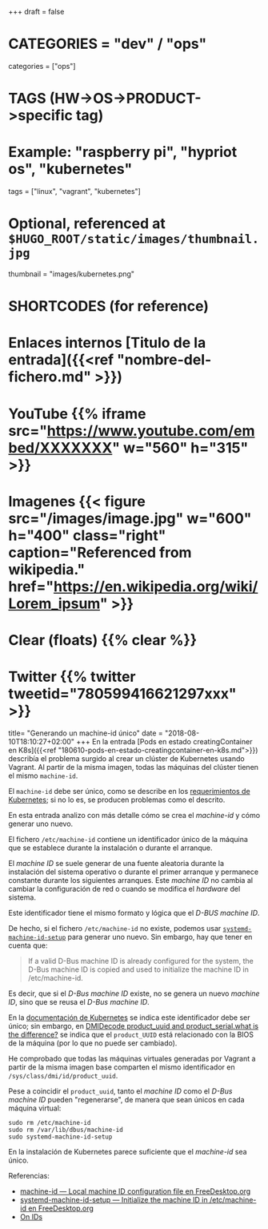 +++
draft = false

# CATEGORIES = "dev" / "ops"
categories = ["ops"]
# TAGS (HW->OS->PRODUCT->specific tag)
# Example: "raspberry pi", "hypriot os", "kubernetes"

tags = ["linux", "vagrant", "kubernetes"]

# Optional, referenced at `$HUGO_ROOT/static/images/thumbnail.jpg`
thumbnail = "images/kubernetes.png"

# SHORTCODES (for reference)

# Enlaces internos [Titulo de la entrada]({{<ref "nombre-del-fichero.md" >}})

# YouTube {{% iframe src="https://www.youtube.com/embed/XXXXXXX" w="560" h="315" >}}
# Imagenes {{< figure src="/images/image.jpg" w="600" h="400" class="right" caption="Referenced from wikipedia." href="https://en.wikipedia.org/wiki/Lorem_ipsum" >}}
# Clear (floats) {{% clear %}}
# Twitter {{% twitter tweetid="780599416621297xxx" >}}

title=  "Generando un machine-id único"
date = "2018-08-10T18:10:27+02:00"
+++
En la entrada [Pods en estado creatingContainer en K8s]({{<ref "180610-pods-en-estado-creatingcontainer-en-k8s.md">}}) describía el problema surgido al crear un clúster de Kubernetes usando Vagrant. Al partir de la misma imagen, todas las máquinas del clúster tienen el mismo `machine-id`.

El `machine-id` debe ser único, como se describe en los [requerimientos de Kubernetes](https://kubernetes.io/docs/setup/independent/install-kubeadm/#verify-the-mac-address-and-product-uuid-are-unique-for-every-node); si no lo es, se producen problemas como el descrito.

En esta entrada analizo con más detalle cómo se crea el _machine-id_ y cómo generar uno nuevo.
<!--more-->
El fichero `/etc/machine-id` contiene un identificador único de la máquina que se establece durante la instalación o durante el arranque.

El _machine ID_ se suele generar de una fuente aleatoria durante la instalación del sistema operativo o durante el primer arranque y permanece constante durante los siguientes arranques. Este _machine ID_ no cambia al cambiar la configuración de red o cuando se modifica el _hardware_ del sistema.

Este identificador tiene el mismo formato y lógica que el _D-BUS machine ID_.

De hecho, si el fichero `/etc/machine-id` no existe, podemos usar [`systemd-machine-id-setup`](https://www.freedesktop.org/software/systemd/man/systemd-machine-id-setup.html) para generar uno nuevo. Sin embargo, hay que tener en cuenta que: 

> If a valid D-Bus machine ID is already configured for the system, the D-Bus machine ID is copied and used to initialize the machine ID in /etc/machine-id.

Es decir, que si el _D-Bus machine ID_ existe, no se genera un nuevo _machine ID_, sino que se reusa el _D-Bus machine ID_.

En la [documentación de Kubernetes](https://kubernetes.io/docs/setup/independent/install-kubeadm/#verify-the-mac-address-and-product-uuid-are-unique-for-every-node) se indica este identificador debe ser único; sin embargo, en [DMIDecode product_uuid and product_serial.what is the difference?](https://stackoverflow.com/questions/35883313/dmidecode-product-uuid-and-product-serial-what-is-the-difference) se indica que el `product_UUID` está relacionado con la BIOS de la máquina (por lo que no puede ser cambiado).

He comprobado que todas las máquinas virtuales generadas por Vagrant a partir de la misma imagen base comparten el mismo identificador en `/sys/class/dmi/id/product_uuid`.

Pese a coincidir el `product_uuid`, tanto el _machine ID_ como el _D-Bus machine ID_ pueden "regenerarse", de manera que sean únicos en cada máquina virtual:

```shell
sudo rm /etc/machine-id
sudo rm /var/lib/dbus/machine-id
sudo systemd-machine-id-setup
```

En la instalación de Kubernetes parece suficiente que el _machine-id_ sea único.

Referencias:

- [machine-id — Local machine ID configuration file en FreeDesktop.org](https://www.freedesktop.org/software/systemd/man/machine-id.html)
- [systemd-machine-id-setup — Initialize the machine ID in /etc/machine-id en FreeDesktop.org](https://www.freedesktop.org/software/systemd/man/systemd-machine-id-setup.html#)
- [On IDs](http://0pointer.de/blog/projects/ids.html)